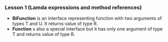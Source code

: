 <h3>Lesson 1 (Lamda expressions and method references)</h3>
<ul>
  <li><b>BiFunction<T, U, R></b> is an interface representing function with two arguments of types T and U. It returns value of type R.</li>
    <li><b>Function<T, R></b> s also a special interface but it has only one argument of type T and returns value of type R.</li>
  </ul>
